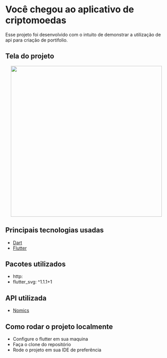 # Você chegou ao aplicativo de criptomoedas
Esse projeto foi desenvolvido com o intuito de demonstrar a utilização de api para criação de portifolio.

## Tela do projeto

<p align="center">
  <img width="470" src="lib/images/ezgif.com-gif-maker.gif">
</p>

## Principais tecnologias usadas

* [Dart](https://dart.dev/)
* [Flutter](https://docs.flutter.dev/)

## Pacotes utilizados

* http:
* flutter_svg: ^1.1.1+1

## API utilizada

* [Nomics](https://nomics.com/docs)

## Como rodar o projeto localmente

* Configure o flutter em sua maquina
* Faça o clone do repositório
* Rode o projeto em sua IDE de preferência
